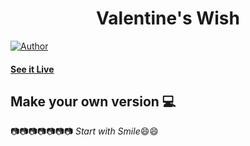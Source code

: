 <h1 align="center">
    Valentine's Wish
</h1>

[![Author](https://img.shields.io/badge/author-saurabh9199-green)](https://github.com/saurabh9199)


#### [See it Live](https://govindcodes.github.io/ValentineWish/)

## Make your own version :computer:

:camera::camera::camera::camera::camera::camera::camera:
*Start with Smile*:smile::smile:

